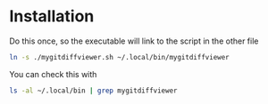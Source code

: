 # Installation

Do this once, so the executable will link to the script in the other file

``` bash
ln -s ./mygitdiffviewer.sh ~/.local/bin/mygitdiffviewer 
```

You can check this with

``` bash
ls -al ~/.local/bin | grep mygitdiffviewer
```